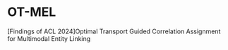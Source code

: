 # OT-MEL
[Findings of ACL 2024]Optimal Transport Guided Correlation Assignment for Multimodal Entity Linking

